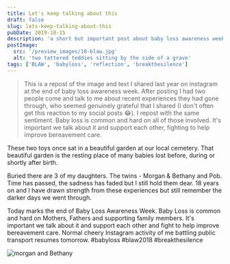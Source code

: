 ```yaml
---
title: Let's keep talking about this
draft: false
slug: lets-keep-talking-about-this
pubDate: 2019-10-15
description: 'a short but important post about baby loss awareness week'
postImage:
  src: '/preview_images/10-blaw.jpg'
  alt: 'two tattered teddies sitting by the side of a grave'
tags: ['BLAW', 'babyloss', 'reflection', 'breakthesilence']
---
```


> This is a repost of the image and text I shared last year on instagram at the end of baby loss awareness week. After posting I had two people come and talk to me about recent experiences they had gone through, who seemed genuinely grateful that I shared (I don't often get this reaction to my social posts 😂). I repost with the same sentiment. Baby loss is common and hard on all of those involved. It's important we talk about it and support each other, fighting to help improve bereavement care.

These two toys once sat in a beautiful garden at our local cemetery. That beautiful garden is the resting place of many babies lost before, during or shortly after birth.

Buried there are 3 of my daughters. The twins - Morgan & Bethany and Pob. Time has passed, the sadness has faded but I still hold them dear. 18 years on and I have drawn strength from these experiences but still remember the darker days we went through.

Today marks the end of Baby Loss Awareness Week. Baby Loss is common and hard on Mothers, Fathers and supporting family members. It's important we talk about it and support each other and fight to help improve bereavement care.
Normal cheery Instagram activity of me battling public transport resumes tomorrow. #babyloss #blaw2018 #breakthesilence

<img src="/post_images/morganbethany.jpg" alt="morgan and Bethany" class="imageFull"/>
